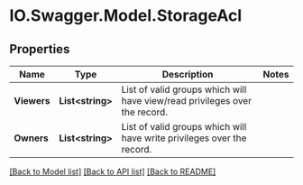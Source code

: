 # IO.Swagger.Model.StorageAcl
## Properties

Name | Type | Description | Notes
------------ | ------------- | ------------- | -------------
**Viewers** | **List&lt;string&gt;** | List of valid groups which will have view/read privileges over the record. | 
**Owners** | **List&lt;string&gt;** | List of valid groups which will have write privileges over the record. | 

[[Back to Model list]](../README.md#documentation-for-models) [[Back to API list]](../README.md#documentation-for-api-endpoints) [[Back to README]](../README.md)

